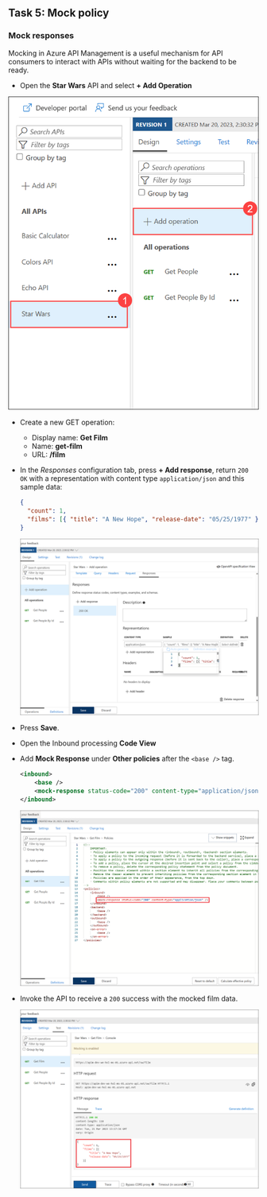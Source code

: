 ## Task 5: Mock policy

### Mock responses

Mocking in Azure API Management is a useful mechanism for API consumers to interact with APIs without waiting for the backend to be ready. 

- Open the **Star Wars** API and select **+ Add Operation**

![](media/30.png)

- Create a new GET operation:
  - Display name: **Get Film**
  - Name: **get-film**
  - URL: **/film**
- In the *Responses* configuration tab, press **+ Add response**, return `200 OK` with a representation with content type `application/json` and this sample data:

  ```json
  {
    "count": 1,
    "films": [{ "title": "A New Hope", "release-date": "05/25/1977" }]
  }
  ```
  
  ![APIM Policy Mock Frontend](media/31.png)

- Press **Save**.
- Open the Inbound processing **Code View**
- Add **Mock Response** under **Other policies** after the `<base />` tag.

  ```xml    
  <inbound>
      <base />
      <mock-response status-code="200" content-type="application/json" />
  </inbound>
  ```

  ![APIM Policy Mock Inbound](media/32.png)

- Invoke the API to receive a `200` success with the mocked film data.

  ![APIM Policy Mock Response](media/33.png)
